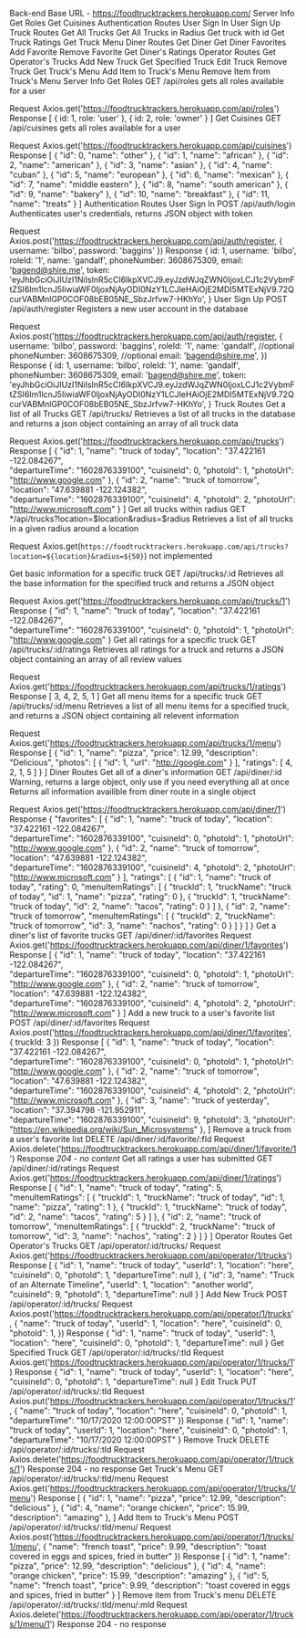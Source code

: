 Back-end
Base URL - https://foodtrucktrackers.herokuapp.com/
Server Info
Get Roles
Get Cuisines
Authentication Routes
User Sign In
User Sign Up
Truck Routes
Get All Trucks
Get All Trucks in Radius
Get truck with id
Get Truck Ratings
Get Truck Menu
Diner Routes
Get Diner
Get Diner Favorites
Add Favorite
Remove Favorite
Get Diner's Ratings
Operator Routes
Get Operator's Trucks
Add New Truck
Get Specified Truck
Edit Truck
Remove Truck
Get Truck's Menu
Add Item to Truck's Menu
Remove Item from Truck's Menu
Server Info
Get Roles
GET /api/roles
gets all roles available for a user

Request
  Axios.get('https://foodtrucktrackers.herokuapp.com/api/roles')
Response
[
  {
    id: 1,
    role: 'user'
  },
  {
    id: 2,
    role: 'owner'
  }
]
Get Cuisines
GET /api/cuisines
gets all roles available for a user

Request
  Axios.get('https://foodtrucktrackers.herokuapp.com/api/cuisines')
Response
[
  {
    "id": 0,
    "name": "other"
  },
  {
    "id": 1,
    "name": "african"
  },
  {
    "id": 2,
    "name": "american"
  },
  {
    "id": 3,
    "name": "asian"
  },
  {
    "id": 4,
    "name": "cuban"
  },
  {
    "id": 5,
    "name": "european"
  },
  {
    "id": 6,
    "name": "mexican"
  },
  {
    "id": 7,
    "name": "middle eastern"
  },
  {
    "id": 8,
    "name": "south american"
  },
  {
    "id": 9,
    "name": "bakery"
  },
  {
    "id": 10,
    "name": "breakfast"
  },
  {
    "id": 11,
    "name": "treats"
  }
]
Authentication Routes
User Sign In
POST /api/auth/login
Authenticates user's credentials, returns JSON object with token

Request
Axios.post('https://foodtrucktrackers.herokuapp.com/api/auth/register, {
  username: 'bilbo',
  password: 'baggins'
})
Response
{
  id: 1,
  username: 'bilbo',
  roleId: '1',
  name: 'gandalf',
  phoneNumber: 3608675309,
  email: 'bagend@shire.me',
  token: 'eyJhbGciOiJIUzI1NiIsInR5cCI6IkpXVCJ9.eyJzdWJqZWN0IjoxLCJ1c2VybmFtZSI6Im1lcnJ5IiwiaWF0IjoxNjAyODI0NzY1LCJleHAiOjE2MDI5MTExNjV9.72QcurVABMnlGP0COF08bEB05NE_SbzJrfvw7-HKhYo',
}
User Sign Up
POST /api/auth/register
Registers a new user account in the database

Request
Axios.post('https://foodtrucktrackers.herokuapp.com/api/auth/register, {
  username: 'bilbo',
  password: 'baggins',
  roleId: '1',
  name: 'gandalf',              //optional
  phoneNumber: 3608675309,      //optional
  email: 'bagend@shire.me',
})
Response
{
  id: 1,
  username: 'bilbo',
  roleId: '1',
  name: 'gandalf',
  phoneNumber: 3608675309,
  email: 'bagend@shire.me',
  token: 'eyJhbGciOiJIUzI1NiIsInR5cCI6IkpXVCJ9.eyJzdWJqZWN0IjoxLCJ1c2VybmFtZSI6Im1lcnJ5IiwiaWF0IjoxNjAyODI0NzY1LCJleHAiOjE2MDI5MTExNjV9.72QcurVABMnlGP0COF08bEB05NE_SbzJrfvw7-HKhYo',
}
Truck Routes
Get a list of all Trucks
GET /api/trucks/
Retrieves a list of all trucks in the database and returns a json object containing an array of all truck data

Request
  Axios.get('https://foodtrucktrackers.herokuapp.com/api/trucks')
Response
[
  {
    "id": 1,
    "name": "truck of today",
    "location": "37.422161 -122.084267",     
    "departureTime": "1602876339100",
    "cuisineId": 0,
    "photoId": 1,
    "photoUrl": "http://www.google.com"
  },
  {
    "id": 2,
    "name": "truck of tomorrow",
    "location": "47.639881 -122.124382",     
    "departureTime": "1602876339100",
    "cuisineId": 4,
    "photoId": 2,
    "photoUrl": "http://www.microsoft.com"
  }
]
Get all trucks within radius
GET */api/trucks?location=$location&radius=$radius
Retrieves a list of all trucks in a given radius around a location

Request
  Axios.get(`https://foodtrucktrackers.herokuapp.com/api/trucks?location=${location}&radius=${50}`)
not implemented

Get basic information for a specific truck
GET /api/trucks/:id
Retrieves all the base information for the specified truck and returns a JSON object

Request
  Axios.get('https://foodtrucktrackers.herokuapp.com/api/trucks/1')
Response
{
  "id": 1,
  "name": "truck of today",
  "location": "37.422161 -122.084267",     
  "departureTime": "1602876339100",
  "cuisineId": 0,
  "photoId": 1,
  "photoUrl": "http://www.google.com"
}
Get all ratings for a specific truck
GET /api/trucks/:id/ratings
Retrieves all ratings for a truck and returns a JSON object containing an array of all review values

Request
  Axios.get('https://foodtrucktrackers.herokuapp.com/api/trucks/1/ratings')
Response
[
  3,
  4,
  2,
  5,
  1
]
Get all menu items for a specific truck
GET /api/trucks/:id/menu
Retrieves a list of all menu items for a specified truck, and returns a JSON object containing all relevent information

Request
  Axios.get('https://foodtrucktrackers.herokuapp.com/api/trucks/1/menu')
Response
[
  {
    "id": 1,
    "name": "pizza",
    "price": 12.99,
    "description": "Delicious",
    "photos": [
      {
        "id": 1,
        "url": "http://google.com"
      }
    ],
    "ratings": [
      4,
      2,
      1,
      5
    ]
  }
]
Diner Routes
Get all of a diner's information
GET /api/diner/:id
Warning, returns a large object, only use if you need everything all at once
Returns all information availible from diner route in a single object

Request
  Axios.get('https://foodtrucktrackers.herokuapp.com/api/diner/1')
Response
{
  "favorites": [
    {
      "id": 1,
      "name": "truck of today",
      "location": "37.422161 -122.084267",     
      "departureTime": "1602876339100",
      "cuisineId": 0,
      "photoId": 1,
      "photoUrl": "http://www.google.com"
    },
    {
      "id": 2,
      "name": "truck of tomorrow",
      "location": "47.639881 -122.124382",     
      "departureTime": "1602876339100",
      "cuisineId": 4,
      "photoId": 2,
      "photoUrl": "http://www.microsoft.com"
    }
  ],
  "ratings": [
    {
      "id": 1,
      "name": "truck of today",
      "rating": 0,
      "menuItemRatings": [
        {
          "truckId": 1,
          "truckName": "truck of today",
          "id": 1,
          "name": "pizza",
          "rating": 0
        },
        {
          "truckId": 1,
          "truckName": "truck of today",
          "id": 2,
          "name": "tacos",
          "rating": 0
        }
      ]
    },
    {
      "id": 2,
      "name": "truck of tomorrow",
      "menuItemRatings": [
        {
          "truckId": 2,
          "truckName": "truck of tomorrow",
          "id": 3,
          "name": "nachos",
          "rating": 0
        }
      ]
    }
  ]
}
Get a diner's list of favorite trucks
GET /api/diner/:id/favorites
Request
  Axios.get('https://foodtrucktrackers.herokuapp.com/api/diner/1/favorites')
Response
[
  {
    "id": 1,
    "name": "truck of today",
    "location": "37.422161 -122.084267",     
    "departureTime": "1602876339100",
    "cuisineId": 0,
    "photoId": 1,
    "photoUrl": "http://www.google.com"
  },
  {
    "id": 2,
    "name": "truck of tomorrow",
    "location": "47.639881 -122.124382",     
    "departureTime": "1602876339100",
    "cuisineId": 4,
    "photoId": 2,
    "photoUrl": "http://www.microsoft.com"
  }
]
Add a new truck to a user's favorite list
POST /api/diner/:id/favorites
Request
  Axios.post('https://foodtrucktrackers.herokuapp.com/api/diner/1/favorites', {
    truckId: 3
  })
Response
[
  {
    "id": 1,
    "name": "truck of today",
    "location": "37.422161 -122.084267",     
    "departureTime": "1602876339100",
    "cuisineId": 0,
    "photoId": 1,
    "photoUrl": "http://www.google.com"
  },
  {
    "id": 2,
    "name": "truck of tomorrow",
    "location": "47.639881 -122.124382",     
    "departureTime": "1602876339100",
    "cuisineId": 4,
    "photoId": 2,
    "photoUrl": "http://www.microsoft.com"
  },
  {
    "id": 3,
    "name": "truck of yesterday",
    "location": "37.394798 -121.952911",     
    "departureTime": "1602876339100",
    "cuisineId": 9,
    "photoId": 3,
    "photoUrl": "https://en.wikipedia.org/wiki/Sun_Microsystems"
  },
]
Remove a truck from a user's favorite list
DELETE /api/diner/:id/favorite/:fId
Request
  Axios.delete('https://foodtrucktrackers.herokuapp.com/api/diner/1/favorite/1')
Response
  *204 - no content*
Get all ratings a user has submitted
GET /api/diner/:id/ratings
Request
  Axios.get('https://foodtrucktrackers.herokuapp.com/api/diner/1/ratings')
Response
[
  {
    "id": 1,
    "name": "truck of today",
    "rating": 5,
    "menuItemRatings": [
      {
        "truckId": 1,
        "truckName": "truck of today",
        "id": 1,
        "name": "pizza",
        "rating": 1
      },
      {
        "truckId": 1,
        "truckName": "truck of today",
        "id": 2,
        "name": "tacos",
        "rating": 5
      }
    ]
  },
  {
    "id": 2,
    "name": "truck of tomorrow",
    "menuItemRatings": [
      {
          "truckId": 2,
          "truckName": "truck of tomorrow",
          "id": 3,
          "name": "nachos",
          "rating": 2
      }
    ]
  }
]
Operator Routes
Get Operator's Trucks
GET /api/operator/:id/trucks/
Request
  Axios.get('https://foodtrucktrackers.herokuapp.com/api/operator/1/trucks')
Response
  [
    {
      "id": 1,
      "name": "truck of today",
      "userId": 1,
      "location": "here",
      "cuisineId": 0,
      "photoId": 1,
      "departureTime": null
    },
    {
      "id": 3,
      "name": "Truck of an Alternate Timeline",
      "userId": 1,
      "location": "another world",
      "cuisineId": 9,
      "photoId": 1,
      "departureTime": null
    }
]
Add New Truck
POST /api/operator/:id/trucks/
Request
  Axios.post('https://foodtrucktrackers.herokuapp.com/api/operator/1/trucks' , {
    "name": "truck of today",
    "userId": 1,
    "location": "here",
    "cuisineId": 0,
    "photoId": 1,
  })
Response
  {
    "id": 1,
    "name": "truck of today",
    "userId": 1,
    "location": "here",
    "cuisineId": 0,
    "photoId": 1,
    "departureTime": null
  }
Get Specified Truck
GET /api/operator/:id/trucks/:tId
Request
  Axios.get('https://foodtrucktrackers.herokuapp.com/api/operator/1/trucks/1')
Response
  {
    "id": 1,
    "name": "truck of today",
    "userId": 1,
    "location": "here",
    "cuisineId": 0,
    "photoId": 1,
    "departureTime": null
  }
Edit Truck
PUT /api/operator/:id/trucks/:tId
Request
  Axios.put('https://foodtrucktrackers.herokuapp.com/api/operator/1/trucks/1', {
    "name": "truck of today",
    "location": "here",
    "cuisineId": 0,
    "photoId": 1,
    "departureTime": "10/17/2020 12:00:00PST"
  })
Response
  {
    "id": 1,
    "name": "truck of today",
    "userId": 1,
    "location": "here",
    "cuisineId": 0,
    "photoId": 1,
    "departureTime": "10/17/2020 12:00:00PST"
}
Remove Truck
DELETE /api/operator/:id/trucks/:tId
Request
  Axios.delete('https://foodtrucktrackers.herokuapp.com/api/operator/1/trucks/1')
Response
  204 - no response
Get Truck's Menu
GET /api/operator/:id/trucks/:tId/menu
Request
  Axios.get('https://foodtrucktrackers.herokuapp.com/api/operator/1/trucks/1/menu')
Response
  [
    {
      "id": 1,
      "name": "pizza",
      "price": 12.99,
      "description": "delicious"
    },
    {
      "id": 4,
      "name": "orange chicken",
      "price": 15.99,
      "description": "amazing"
    },
]
Add Item to Truck's Menu
POST /api/operator/:id/trucks/:tId/menu/
Request
  Axios.post('https://foodtrucktrackers.herokuapp.com/api/operator/1/trucks/1/menu', {
    "name": "french toast",
    "price": 9.99,
    "description": "toast covered in eggs and spices, fried in butter"
  })
Response
  [
    {
      "id": 1,
      "name": "pizza",
      "price": 12.99,
      "description": "delicious"
    },
    {
      "id": 4,
      "name": "orange chicken",
      "price": 15.99,
      "description": "amazing"
    },
    {
      "id": 5,
      "name": "french toast",
      "price": 9.99,
      "description": "toast covered in eggs and spices, fried in butter"
    }
]
Remove item from Truck's menu
DELETE /api/operator/:id/trucks/:tId/menu/:mId
Request
  Axios.delete('https://foodtrucktrackers.herokuapp.com/api/operator/1/trucks/1/menu/1')
Response
  204 - no response